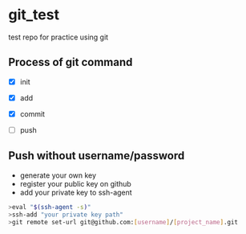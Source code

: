 # git_test
test repo for practice using git

## Process of git command
- [x] init
- [x] add
- [x] commit
- [ ] push


## Push without username/password
- generate your own key
- register your public key on github
- add your private key to ssh-agent
```bash
>eval "$(ssh-agent -s)"
>ssh-add "your private key path"
>git remote set-url git@github.com:[username]/[project_name].git
```

